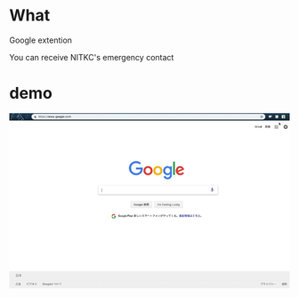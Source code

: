 # What
Google extention

You can receive NITKC's emergency contact

# demo
![result](https://github.com/kawa18sima/NITKC-closed-school-information/blob/master/demo/action.gif)
